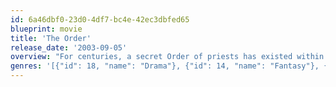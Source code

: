 ```yaml
---
id: 6a46dbf0-23d0-4df7-bc4e-42ec3dbfed65
blueprint: movie
title: 'The Order'
release_date: '2003-09-05'
overview: "For centuries, a secret Order of priests has existed within the Church. A renegade priest, Father Alex Bernier, is sent to Rome to investigate the mysterious death of one of the Order's most revered members. Following a series of strangely similar killings, Bernier launches an investigation that forces him to confront unimaginable evil."
genres: '[{"id": 18, "name": "Drama"}, {"id": 14, "name": "Fantasy"}, {"id": 27, "name": "Horror"}, {"id": 9648, "name": "Mystery"}, {"id": 10749, "name": "Romance"}, {"id": 53, "name": "Thriller"}]'
---
```

